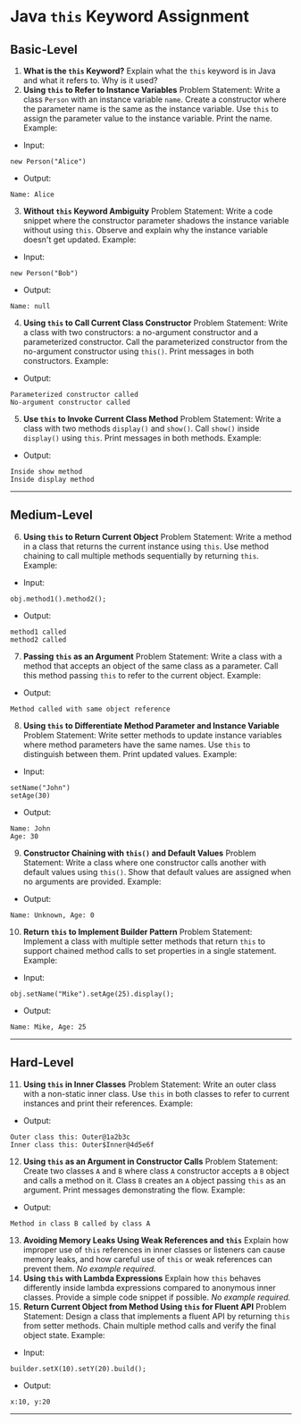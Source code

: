 # Java `this` Keyword Assignment

## Basic-Level

1. **What is the `this` Keyword?**
Explain what the `this` keyword is in Java and what it refers to. Why is it used?
2. **Using `this` to Refer to Instance Variables**
Problem Statement:
Write a class `Person` with an instance variable `name`. Create a constructor where the parameter name is the same as the instance variable. Use `this` to assign the parameter value to the instance variable. Print the name.
Example:
- Input:

```  
new Person("Alice")  
```

- Output:

```  
Name: Alice  
```

3. **Without `this` Keyword Ambiguity**
Problem Statement:
Write a code snippet where the constructor parameter shadows the instance variable without using `this`. Observe and explain why the instance variable doesn't get updated.
Example:
- Input:

```  
new Person("Bob")  
```

- Output:

```  
Name: null  
```

4. **Using `this` to Call Current Class Constructor**
Problem Statement:
Write a class with two constructors: a no-argument constructor and a parameterized constructor. Call the parameterized constructor from the no-argument constructor using `this()`. Print messages in both constructors.
Example:
- Output:

```  
Parameterized constructor called  
No-argument constructor called  
```

5. **Use `this` to Invoke Current Class Method**
Problem Statement:
Write a class with two methods `display()` and `show()`. Call `show()` inside `display()` using `this`. Print messages in both methods.
Example:
- Output:

```  
Inside show method  
Inside display method  
```


***

## Medium-Level

6. **Using `this` to Return Current Object**
Problem Statement:
Write a method in a class that returns the current instance using `this`. Use method chaining to call multiple methods sequentially by returning `this`.
Example:
- Input:

```  
obj.method1().method2();  
```

- Output:

```  
method1 called  
method2 called  
```

7. **Passing `this` as an Argument**
Problem Statement:
Write a class with a method that accepts an object of the same class as a parameter. Call this method passing `this` to refer to the current object.
Example:
- Output:

```  
Method called with same object reference  
```

8. **Using `this` to Differentiate Method Parameter and Instance Variable**
Problem Statement:
Write setter methods to update instance variables where method parameters have the same names. Use `this` to distinguish between them. Print updated values.
Example:
- Input:

```  
setName("John")  
setAge(30)  
```

- Output:

```  
Name: John  
Age: 30  
```

9. **Constructor Chaining with `this()` and Default Values**
Problem Statement:
Write a class where one constructor calls another with default values using `this()`. Show that default values are assigned when no arguments are provided.
Example:
- Output:

```  
Name: Unknown, Age: 0  
```

10. **Return `this` to Implement Builder Pattern**
Problem Statement:
Implement a class with multiple setter methods that return `this` to support chained method calls to set properties in a single statement.
Example:
- Input:

```  
obj.setName("Mike").setAge(25).display();  
```

- Output:

```  
Name: Mike, Age: 25  
```


***

## Hard-Level

11. **Using `this` in Inner Classes**
Problem Statement:
Write an outer class with a non-static inner class. Use `this` in both classes to refer to current instances and print their references.
Example:
- Output:

```  
Outer class this: Outer@1a2b3c  
Inner class this: Outer$Inner@4d5e6f  
```

12. **Using `this` as an Argument in Constructor Calls**
Problem Statement:
Create two classes `A` and `B` where class `A` constructor accepts a `B` object and calls a method on it. Class `B` creates an `A` object passing `this` as an argument. Print messages demonstrating the flow.
Example:
- Output:

```  
Method in class B called by class A  
```

13. **Avoiding Memory Leaks Using Weak References and `this`**
Explain how improper use of `this` references in inner classes or listeners can cause memory leaks, and how careful use of `this` or weak references can prevent them.
_No example required._
14. **Using `this` with Lambda Expressions**
Explain how `this` behaves differently inside lambda expressions compared to anonymous inner classes. Provide a simple code snippet if possible.
_No example required._
15. **Return Current Object from Method Using `this` for Fluent API**
Problem Statement:
Design a class that implements a fluent API by returning `this` from setter methods. Chain multiple method calls and verify the final object state.
Example:
- Input:

```  
builder.setX(10).setY(20).build();  
```

- Output:

```  
x:10, y:20  
```


***
